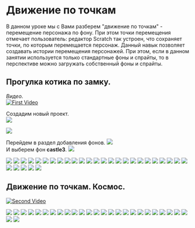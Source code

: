 # Движение по точкам
В данном уроке мы с Вами разберем "движение по точкам" - перемещение персонажа по фону. При этом точки перемещения отмечает пользователь: редактор Scratch так устроен, что сохраняет точки, по которым перемещается персонаж. Данный навык позволяет создавать истории перемещения персонажей. При этом, если в данном занятии используется только стандартные фоны и спрайты, то в перспективе можно загружать собственный фоны и спрайты.
## Прогулка котика по замку.  
_Видео_.  
[![First Video](https://img.youtube.com/vi/KvWqeAr5SeQ/0.jpg)](http://www.youtube.com/watch?v=KvWqeAr5SeQ)

 
Создадим новый проект.  
<img src = "./img/scratch01.jpg">  
  
<img src = "./img/scratch02.jpg">  

Перейдем в раздел добавления фонов. 
<img src = "./img/scratch03.jpg">  
И выберем фон **castle3**. 
<img src = "./img/scratch04.jpg">  
  
<img src = "./img/scratch05.jpg">  
  
<img src = "./img/scratch06.jpg">  
  
<img src = "./img/scratch07.jpg">  
  
<img src = "./img/scratch08.jpg">  
  
<img src = "./img/scratch09.jpg">  
  
<img src = "./img/scratch10.jpg">  
  
<img src = "./img/scratch11.jpg">  
  
<img src = "./img/scratch12.jpg">  
  
<img src = "./img/scratch13.jpg">  
  
<img src = "./img/scratch14.jpg">  
  
<img src = "./img/scratch15.jpg">  
  
<img src = "./img/scratch16.jpg">  
  
<img src = "./img/scratch17.jpg">  
  
<img src = "./img/scratch18.jpg">  
  
<img src = "./img/scratch19.jpg">  
  
<img src = "./img/scratch20.jpg">  
  
<img src = "./img/scratch21.jpg">  
  
<img src = "./img/scratch22.jpg">  
  
<img src = "./img/scratch23.jpg">  
  
<img src = "./img/scratch24.jpg">  
  
<img src = "./img/scratch25.jpg">  
  
<img src = "./img/scratch26.jpg">  
  
<img src = "./img/scratch27.jpg">  
  
<img src = "./img/scratch28.jpg">  
  
<img src = "./img/scratch29.jpg">  
  
<img src = "./img/scratch30.jpg">  
  
<img src = "./img/scratch31.jpg">  
  
<img src = "./img/scratch32.jpg">  
  
<img src = "./img/scratch33.jpg">  
  
<img src = "./img/scratch34.jpg">  
  
## Движение по точкам. Космос.
[![Second Video](https://img.youtube.com/vi/u6oJzOMGtuE/0.jpg)](http://www.youtube.com/watch?v=u6oJzOMGtuE)


<img src = "./img/scratch35.jpg">  
  
<img src = "./img/scratch36.jpg">  
  
<img src = "./img/scratch37.jpg">  
  
<img src = "./img/scratch38.jpg">  
  
<img src = "./img/scratch39.jpg">  
  
<img src = "./img/scratch40.jpg">  
  
<img src = "./img/scratch41.jpg">  
  
<img src = "./img/scratch42.jpg">  
  
<img src = "./img/scratch43.jpg">  
  
<img src = "./img/scratch44.jpg">  
  
<img src = "./img/scratch45.jpg">  
  
<img src = "./img/scratch46.jpg">  
  
<img src = "./img/scratch47.jpg">  
  
<img src = "./img/scratch48.jpg">  
  
<img src = "./img/scratch49.jpg">  
  
<img src = "./img/scratch50.jpg">  
  
<img src = "./img/scratch51.jpg">  
  
<img src = "./img/scratch52.jpg">  
  
<img src = "./img/scratch53.jpg">  
  
<img src = "./img/scratch54.jpg">  
  
<img src = "./img/scratch55.jpg">  
  
<img src = "./img/scratch56.jpg">  
  
<img src = "./img/scratch57.jpg">  
  
<img src = "./img/scratch58.jpg">  
  
<img src = "./img/scratch59.jpg">  
  
<img src = "./img/scratch60.jpg">  
  
<img src = "./img/scratch61.jpg">  
